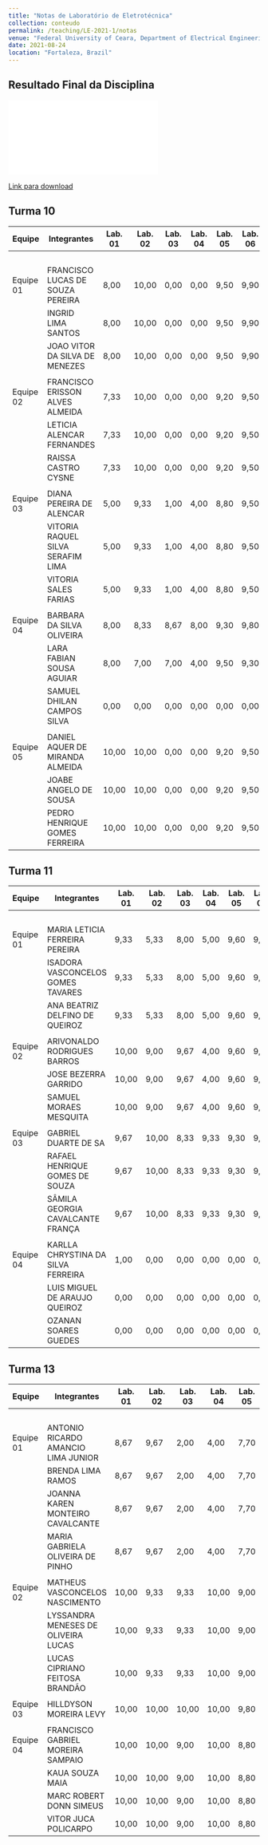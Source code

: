 ```yaml
---
title: "Notas de Laboratório de Eletrotécnica"
collection: conteudo
permalink: /teaching/LE-2021-1/notas
venue: "Federal University of Ceara, Department of Electrical Engineering"
date: 2021-08-24
location: "Fortaleza, Brazil"
---
```


## Resultado Final da Disciplina

<embed src="{{ '/_teaching/LE-2021-1/Notas-Lab-Eletrotecnica-2021-1.pdf'|url }}" alt="Resultado Final" width="300" height="150">

[Link para download](https://github.com/lucassm/lucassm.github.io/raw/master/_teaching/LE-2021-1/Notas-Lab-Eletrotecnica-2021-1.pdf)

## Turma 10 

| Equipe     | Integrantes                       | Lab. 01 | Lab. 02 | Lab. 03 | Lab. 04 | Lab. 05 | Lab. 06 | Lab. 07 | Lab. 07 | Média |
|------------|-----------------------------------|---------|---------|---------|---------|---------|---------|---------|---------|-------|
|            |                                   |         |         |         |         |         |         | a       | b       |       |
| Equipe 01  | FRANCISCO LUCAS DE SOUZA PEREIRA  | 8,00    | 10,00   | 0,00    | 0,00    | 9,50    | 9,90    | 7,00    | 7,00    | 6,43  |
|            | INGRID LIMA SANTOS                | 8,00    | 10,00   | 0,00    | 0,00    | 9,50    | 9,90    | 7,00    | 7,00    | 6,43  |
|            | JOAO VITOR DA SILVA DE MENEZES    | 8,00    | 10,00   | 0,00    | 0,00    | 9,50    | 9,90    | 7,00    | 7,00    | 6,43  |
|            |                                   |         |         |         |         |         |         |         |         |       |
| Equipe 02  | FRANCISCO ERISSON ALVES ALMEIDA   | 7,33    | 10,00   | 0,00    | 0,00    | 9,20    | 9,50    | 5,00    | 5,00    | 5,75  |
|            | LETICIA ALENCAR FERNANDES         | 7,33    | 10,00   | 0,00    | 0,00    | 9,20    | 9,50    | 5,00    | 5,00    | 5,75  |
|            | RAISSA CASTRO CYSNE               | 7,33    | 10,00   | 0,00    | 0,00    | 9,20    | 9,50    | 5,00    | 5,00    | 5,75  |
|            |                                   |         |         |         |         |         |         |         |         |       |
| Equipe 03  | DIANA PEREIRA DE ALENCAR          | 5,00    | 9,33    | 1,00    | 4,00    | 8,80    | 9,50    | 8,00    | 8,00    | 6,70  |
|            | VITORIA RAQUEL SILVA SERAFIM LIMA | 5,00    | 9,33    | 1,00    | 4,00    | 8,80    | 9,50    | 8,00    | 8,00    | 6,70  |
|            | VITORIA SALES FARIAS              | 5,00    | 9,33    | 1,00    | 4,00    | 8,80    | 9,50    | 8,00    | 8,00    | 6,70  |
|            |                                   |         |         |         |         |         |         |         |         |       |
| Equipe 04  | BARBARA DA SILVA OLIVEIRA         | 8,00    | 8,33    | 8,67    | 8,00    | 9,30    | 9,80    | 9,00    | 9,00    | 8,76  |
|            | LARA FABIAN SOUSA AGUIAR          | 8,00    | 7,00    | 7,00    | 4,00    | 9,50    | 9,30    | 3,00    | 3,00    | 6,35  |
|            | SAMUEL DHILAN CAMPOS SILVA        | 0,00    | 0,00    | 0,00    | 0,00    | 0,00    | 0,00    | 0,00    | 0,00    | 0,00  |
|            |                                   |         |         |         |         |         |         |         |         |       |
| Equipe 05  | DANIEL AQUER DE MIRANDA ALMEIDA   | 10,00   | 10,00   | 0,00    | 0,00    | 9,20    | 9,50    | 5,00    | 5,00    | 6,09  |
|            | JOABE ANGELO DE SOUSA             | 10,00   | 10,00   | 0,00    | 0,00    | 9,20    | 9,50    | 5,00    | 5,00    | 6,09  |
|            | PEDRO HENRIQUE GOMES FERREIRA     | 10,00   | 10,00   | 0,00    | 0,00    | 9,20    | 9,50    | 5,00    | 5,00    | 6,09  |

## Turma 11

| Equipe     | Integrantes                        | Lab. 01 | Lab. 02 | Lab. 03 | Lab. 04 | Lab. 05 | Lab. 06 | Lab. 07 | Lab. 07 | Média |
|------------|------------------------------------|---------|---------|---------|---------|---------|---------|---------|---------|-------|
|            |                                    |         |         |         |         |         |         | a       | b       |       |
| Equipe 01  | MARIA LETICIA FERREIRA PEREIRA     | 9,33    | 5,33    | 8,00    | 5,00    | 9,60    | 9,80    | 8,00    | 8,00    | 7,88  |
|            | ISADORA VASCONCELOS GOMES TAVARES  | 9,33    | 5,33    | 8,00    | 5,00    | 9,60    | 9,80    | 8,00    | 8,00    | 7,88  |
|            | ANA BEATRIZ DELFINO DE QUEIROZ     | 9,33    | 5,33    | 8,00    | 5,00    | 9,60    | 9,80    | 8,00    | 8,00    | 7,88  |
|            |                                    |         |         |         |         |         |         |         |         |       |
| Equipe 02  | ARIVONALDO RODRIGUES BARROS        | 10,00   | 9,00    | 9,67    | 4,00    | 9,60    | 9,90    | 10,00   | 10,00   | 9,02  |
|            | JOSE BEZERRA GARRIDO               | 10,00   | 9,00    | 9,67    | 4,00    | 9,60    | 9,90    | 10,00   | 10,00   | 9,02  |
|            | SAMUEL MORAES MESQUITA             | 10,00   | 9,00    | 9,67    | 4,00    | 9,60    | 9,90    | 10,00   | 10,00   | 9,02  |
|            |                                    |         |         |         |         |         |         |         |         |       |
| Equipe 03  | GABRIEL DUARTE DE SA               | 9,67    | 10,00   | 8,33    | 9,33    | 9,30    | 9,70    | 3,00    | 3,00    | 7,79  |
|            | RAFAEL HENRIQUE GOMES DE SOUZA     | 9,67    | 10,00   | 8,33    | 9,33    | 9,30    | 9,70    | 3,00    | 3,00    | 7,79  |
|            | SÂMILA GEORGIA CAVALCANTE FRANÇA   | 9,67    | 10,00   | 8,33    | 9,33    | 9,30    | 9,70    | 3,00    | 3,00    | 7,79  |
|            |                                    |         |         |         |         |         |         |         |         |       |
| Equipe 04  | KARLLA CHRYSTINA DA SILVA FERREIRA | 1,00    | 0,00    | 0,00    | 0,00    | 0,00    | 0,00    | 0,00    | 0,00    | 0,13  |
|            | LUIS MIGUEL DE ARAUJO QUEIROZ      | 0,00    | 0,00    | 0,00    | 0,00    | 0,00    | 0,00    | 0,00    | 0,00    | 0,00  |
|            | OZANAN SOARES GUEDES               | 0,00    | 0,00    | 0,00    | 0,00    | 0,00    | 0,00    | 0,00    | 0,00    | 0,00  |

## Turma 13

| Equipe     | Integrantes                         | Lab. 01 | Lab. 02 | Lab. 03 | Lab. 04 | Lab. 05 | Lab. 06 | Lab. 07 | Lab. 07 | Média |
|------------|-------------------------------------|---------|---------|---------|---------|---------|---------|---------|---------|-------|
|            |                                     |         |         |         |         |         |         | a       | b       |       |
| Equipe 01  | ANTONIO RICARDO AMANCIO LIMA JUNIOR | 8,67    | 9,67    | 2,00    | 4,00    | 7,70    | 9,50    | 10,00   | 10,00   | 7,69  |
|            | BRENDA LIMA RAMOS                   | 8,67    | 9,67    | 2,00    | 4,00    | 7,70    | 9,50    | 10,00   | 10,00   | 7,69  |
|            | JOANNA KAREN MONTEIRO CAVALCANTE    | 8,67    | 9,67    | 2,00    | 4,00    | 7,70    | 9,50    | 10,00   | 10,00   | 7,69  |
|            | MARIA GABRIELA OLIVEIRA DE PINHO    | 8,67    | 9,67    | 2,00    | 4,00    | 7,70    | 9,50    | 10,00   | 10,00   | 7,69  |
|            |                                     |         |         |         |         |         |         |         |         |       |
| Equipe 02  | MATHEUS VASCONCELOS NASCIMENTO      | 10,00   | 9,33    | 9,33    | 10,00   | 9,00    | 9,60    | 9,00    | 9,00    | 9,41  |
|            | LYSSANDRA MENESES DE OLIVEIRA LUCAS | 10,00   | 9,33    | 9,33    | 10,00   | 9,00    | 9,60    | 9,00    | 9,00    | 9,41  |
|            | LUCAS CIPRIANO FEITOSA BRANDÃO      | 10,00   | 9,33    | 9,33    | 10,00   | 9,00    | 9,60    | 9,00    | 9,00    | 9,41  |
|            |                                     |         |         |         |         |         |         |         |         |       |
| Equipe 03  | HILLDYSON MOREIRA LEVY              | 10,00   | 10,00   | 10,00   | 10,00   | 9,80    | 9,90    | 7,00    | 7,00    | 9,21  |
|            |                                     |         |         |         |         |         |         |         |         |       |
| Equipe 04  | FRANCISCO GABRIEL MOREIRA SAMPAIO   | 10,00   | 10,00   | 9,00    | 10,00   | 8,80    | 9,60    | 10,00   | 10,00   | 9,68  |
|            | KAUA SOUZA MAIA                     | 10,00   | 10,00   | 9,00    | 10,00   | 8,80    | 9,60    | 10,00   | 10,00   | 9,68  |
|            | MARC ROBERT DONN SIMEUS             | 10,00   | 10,00   | 9,00    | 10,00   | 8,80    | 9,60    | 10,00   | 10,00   | 9,68  |
|            | VITOR JUCA POLICARPO                | 10,00   | 10,00   | 9,00    | 10,00   | 8,80    | 9,60    | 10,00   | 10,00   | 9,68  |

